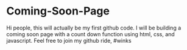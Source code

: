 # Coming-Soon-Page
Hi people, this will actually be my first github code. I will be building a coming soon page with a count down function using html, css, and javascript. Feel free to join my github ride,  #winks
